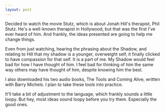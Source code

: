 ```yaml
---
layout: post
---
```


Decided to watch the movie Stutz, which is about Jonah Hill's therapist, Phil Stutz. He's a well-known therapist in Hollywood, but that was the first I've ever heard of him. And frankly, the ideas presented are going to help me change things. 

Even from just watching, hearing the phrasing about the Shadow, and relating to Hill that my shadow is a younger, overweight self, it finally clicked to have compassion for that self. It is a part of me. My Shadow would feel bad for how I have thought of him. I feel bad for thinking of him the same way others may have thought of him, despite knowing him the best. 

I also downloaded his two audio books, The Tools and Coming Alive, written with Barry Michels. I plan to take these tools into practice. 

It'll take a bit of adjustment to the language, which frankly sounds a little loopy. But hey, most ideas sound loopy before you try them. Especially the good ones. 
